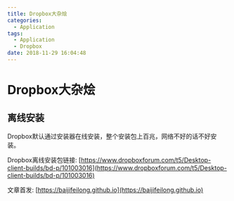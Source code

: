 ```yaml
---
title: Dropbox大杂烩
categories:
  - Application
tags:
  - Application
  - Dropbox
date: 2018-11-29 16:04:48
---
```


# Dropbox大杂烩

## 离线安装

Dropbox默认通过安装器在线安装，整个安装包上百兆，网络不好的话不好安装。

Dropbox离线安装包链接: [https://www.dropboxforum.com/t5/Desktop-client-builds/bd-p/101003016](https://www.dropboxforum.com/t5/Desktop-client-builds/bd-p/101003016)


文章首发: [https://baijifeilong.github.io](https://baijifeilong.github.io)
